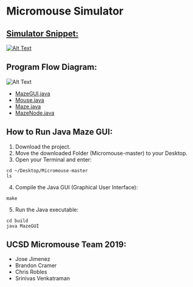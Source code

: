 # Micromouse Simulator
<!---
## Maze Generation In Progress Snippet:
![Alt Text](https://github.com/jimenezjose/Micromouse_Simulator/blob/master/images/MazeGUI_InProgress.gif)
--->
## [Simulator Snippet:](https://youtu.be/qkx38lglFaA)
[![Alt Text](https://github.com/jimenezjose/Micromouse_Simulator/blob/master/images/MazeGUI_Final.gif)](https://youtu.be/qkx38lglFaA)

## Program Flow Diagram:
![Alt Text](https://github.com/jimenezjose/Micromouse_Simulator/blob/master/images/Micromouse_Simulator_Program_Flow_Diagram.png)

- [MazeGUI.java](https://github.com/jimenezjose/Micromouse_Simulator/blob/master/src/MazeGUI.java)
- [Mouse.java](https://github.com/jimenezjose/Micromouse_Simulator/blob/master/src/Mouse.java)
- [Maze.java](https://github.com/jimenezjose/Micromouse_Simulator/blob/master/src/Maze.java)
- [MazeNode.java](https://github.com/jimenezjose/Micromouse_Simulator/blob/master/src/MazeNode.java)

<!---
## Pointers with Git:

1) When making changes, create and switch to new branch with name relating to the change 
```
git checkout -b <branch_name> 
```
2) Finish your changes, and add and commit the file.
3) Then git push the new branch to github 
```
git push -u origin <branch_name>
```
4) Then review the new branch, submit a pull request and compare new branch with master, and approve it if no conflicts.
5) Then other members can git pull the changes.
 
This way a working model will be preserved in master.
--->

## How to Run Java Maze GUI:
    
1.  Download the project.
2.  Move the downloaded Folder (Micromouse-master) to your Desktop.
3.  Open your Terminal and enter:
```
cd ~/Desktop/Micromouse-master
ls
```
4. Compile the Java GUI (Graphical User Interface):
```
make
```
5. Run the Java executable: 
```
cd build
java MazeGUI 
```

<!---
## Getting started with the [STM32](https://github.com/jimenezjose/STM32)

[Documentation to get Started](https://github.com/jimenezjose/STM32)
--->

## UCSD Micromouse Team 2019:
 * Jose Jimenez
 * Brandon Cramer
 * Chris Robles
 * Srinivas Venkatraman
